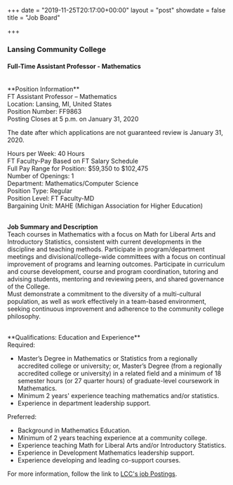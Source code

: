 +++
date = "2019-11-25T20:17:00+00:00"
layout = "post"
showdate = false
title = "Job Board"

+++
### Lansing Community College
#### Full-Time Assistant Professor - Mathematics

<br>
**Position Information**<br>
FT Assistant Professor – Mathematics</br>
Location: Lansing, MI, United States</br>
Position Number: FF9863</br>
Posting Closes at 5 p.m. on January 31, 2020</br>

The date after which applications are not guaranteed review is January 31, 2020.</br>

Hours per Week: 40 Hours</br>
FT Faculty-Pay Based on FT Salary Schedule</br>
Full Pay Range for Position: $59,350 to $102,475</br>
Number of Openings: 1</br>
Department: Mathematics/Computer Science</br>
Position Type: Regular</br>
Position Level: FT Faculty-MD</br>
Bargaining Unit: MAHE (Michigan Association for Higher Education)</br></br>

**Job Summary and Description**<br>
Teach courses in Mathematics with a focus on Math for Liberal Arts and Introductory Statistics, consistent with current developments 
in the discipline and teaching methods.  Participate in program/department meetings and divisional/college-wide committees with a 
focus on continual improvement of programs and learning outcomes.  Participate in curriculum and course development, course and 
program coordination, tutoring and advising students, mentoring and reviewing peers, and shared governance of the College.  
Must demonstrate a commitment to the diversity of a multi-cultural population, as well as work effectively in a team-based 
environment, seeking continuous improvement and adherence to the community college philosophy.

<br>
**Qualifications: Education and Experience**<br>
Required:<br>
<ul>
 <li>Master’s Degree in Mathematics or Statistics from a regionally accredited college or university; or, Master’s Degree 
 (from a regionally accredited college or university) in a related field and a minimum of 18 semester hours (or 27 quarter hours) 
 of graduate-level coursework in Mathematics. </li>
 <li>Minimum 2 years' experience teaching mathematics and/or statistics. </li>
 <li>Experience in department leadership support. </li></ul>
 
Preferred:<br>
<ul>
 <li>Background in Mathematics Education.</li>
 <li>Minimum of 2 years teaching experience at a community college.</li>
 <li>Experience teaching Math for Liberal Arts and/or Introductory Statistics.</li>
 <li>Experience in Development Mathematics leadership support.</li>
 <li>Experience developing and leading co-support courses.</li></ul>
 
For more information, follow the link to <a href="https://lcc.csod.com/ux/ats/careersite/2/home/requisition/899?c=lcc">LCC's job Postings</a>.
